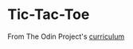 # Tic-Tac-Toe

From The Odin Project's [curriculum](https://www.theodinproject.com/courses/javascript/lessons/tic-tac-toe-javascript)
